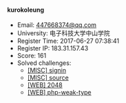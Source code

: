#### kurokoleung  

* Email: 447668374@qq.com  
* University: 电子科技大学中山学院  
* Register Time: 2017-06-27 07:38:41  
* Register IP: 183.31.157.43  
* Score: 161  
* Solved challenges: 
  * [[MISC] signin](https://github.com/SniperOJ/Challenges/blob/master/MISC/signin.json)  
  * [[MISC] source](https://github.com/SniperOJ/Challenges/blob/master/MISC/source.json)  
  * [[WEB] 2048](https://github.com/SniperOJ/Challenges/blob/master/WEB/2048.json)  
  * [[WEB] php-weak-type](https://github.com/SniperOJ/Challenges/blob/master/WEB/php-weak-type.json)  
